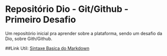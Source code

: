 # Repositório Dio - Git/Github - Primeiro Desafio
Um repositório inicial pra aprender sobre a plataforma, sendo um desafio da Dio, sobre Gith/Github.

##Link Util: [Sintaxe Basica do Markdown](https://www.markdownguide.org/basic-syntax/)
